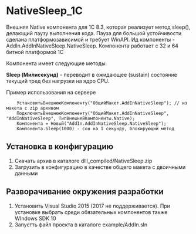 # NativeSleep_1C
Внешняя Native компонента для 1C 8.3, которая реализует метод sleep(), делающий паузу выполнения кода. Пауза для большой устойчивости сделана платформозависимой и требует WinAPI. Ид компоненты - AddIn.AddInNativeSleep.NativeSleep. Компонента работает с 32 и 64 битной платформой 1С

Компонента имеет следующие методы:

<b>Sleep (Милисекунд)</b> - переводит в ожидающее (sustain) состояние текущий тред без нагрузки на ядро CPU.

Пример использования на сервере
``` bsl
    УстановитьВнешнююКомпоненту("ОбщийМакет.AddInNativeSleep"); // из макета с zip архивом
    ПодключитьВнешнююКомпоненту("ОбщийМакет.AddInNativeSleep", "AddInNativeSleep", ТипВнешнейКомпоненты.Native);
    Компонента = Новый("AddIn.AddInNativeSleep.NativeSleep");
    Компонента.Sleep(1000) - сон на 1 секунду, блокирующий метод
```

## Установка в конфигурацию

1. Скачать архив в каталоге dlll_compiled/NativeSleep.zip
2. Загрузить в конфигурацию в качестве общего макета с двоичными данными

## Разворачивание окружения разработки

1. Установить Visual Studio 2015 (2017 не поддерживается). При установке выбрать среди обязательных компонентов также WIndows SDK 10 
2. Запустть файл проекта в каталоге example/AddIn.sln
